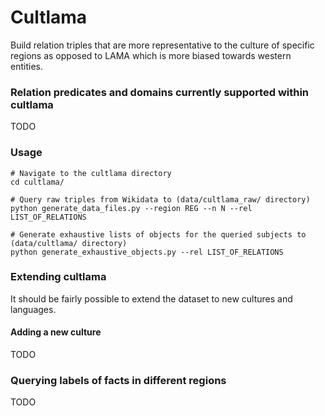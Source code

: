 # Cultlama

Build relation triples that are more representative to the culture of specific regions as 
opposed to LAMA which is more biased towards western entities.

### Relation predicates and domains currently supported within cultlama
TODO

### Usage
```
# Navigate to the cultlama directory
cd cultlama/

# Query raw triples from Wikidata to (data/cultlama_raw/ directory)
python generate_data_files.py --region REG --n N --rel LIST_OF_RELATIONS

# Generate exhaustive lists of objects for the queried subjects to (data/cultlama/ directory)
python generate_exhaustive_objects.py --rel LIST_OF_RELATIONS

```

### Extending cultlama
It should be fairly possible to extend the dataset to new cultures and languages.

#### Adding a new culture
TODO

### Querying labels of facts in different regions
TODO

